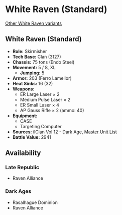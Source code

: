 # White Raven (Standard)

[Other White Raven variants](../white_raven.md)

## White Raven (Standard)
- **Role:** Skirmisher
- **Tech Base:** Clan (3127)
- **Chassis:** 75 tons (Endo Steel)
- **Movement:** 5 / 8, XL
  - **Jumping:** 5
- **Armor:** 203 (Ferro Lamellor)
- **Heat Sinks:** 16 (32)
- **Weapons:**
  - ER Large Laser × 2
  - Medium Pulse Laser × 2
  - ER Small Laser × 4
  - AP Gauss Rifle × 2 (ammo: 40)
- **Equipment:**
  - CASE
  - Targeting Computer
- **Sources:** ilClan Vol 12 - Dark Age, [Master Unit List](http://masterunitlist.info/Unit/Details/7794/white-raven-standard)
- **Battle Value:** 2941

## Availability

### Late Republic
- Raven Alliance

### Dark Ages
- Rasalhague Dominion
- Raven Alliance

